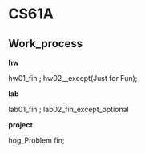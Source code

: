 # CS61A

## Work_process

**hw**

hw01_fin ; hw02__except(Just for Fun);

**lab**

lab01_fin ; lab02_fin_except_optional

**project**

hog_Problem fin;